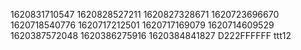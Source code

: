 1620831710547
1620828527211
1620827328671
1620723696670
1620718540776
1620717212501
1620717169079
1620714609529
1620387572048
1620386275916
1620384841827
D222FFFFFF
ttt12

